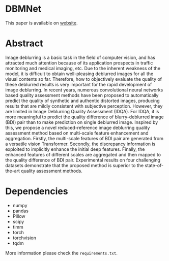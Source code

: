 # DBMNet

This paper is available on [website](https://linkinghub.elsevier.com/retrieve/pii/S0925231223005015).

# Abstract

Image deblurring is a basic task in the field of computer vision, and has attracted much attention because of its application prospects in traffic monitoring and medical imaging, etc. Due to the inherent weakness of the model, it is difficult to obtain well-pleasing deblurred images for all the visual contents so far. Therefore, how to objectively evaluate the quality of these deblurred results is very important for the rapid development of image deblurring. In recent years, numerous convolutional neural networks based quality assessment methods have been proposed to automatically predict the quality of synthetic and authentic distorted images, producing results that are mildly consistent with subjective perception. However, they are limited in Image Deblurring Quality Assessment (IDQA). For IDQA, it is more meaningful to predict the quality difference of blurry-deblurred image (BDI) pair than to make prediction on single deblurred image. Inspired by this, we propose a novel reduced-reference image deblurring quality assessment method based on multi-scale feature enhancement and aggregation. Firstly, the multi-scale features of BDI pair are generated from a versatile vision Transformer. Secondly, the discrepancy information is exploited to implicitly enhance the initial deep features. Finally, the enhanced features of different scales are aggregated and then mapped to the quality difference of BDI pair. Experimental results on four challenging datasets demonstrate that the proposed method is superior to the state-of-the-art quality assessment methods.

# Dependencies

- numpy
- pandas
- Pillow
- scipy
- timm
- torch
- torchvision
- tqdm

More information please check the `requirements.txt`.